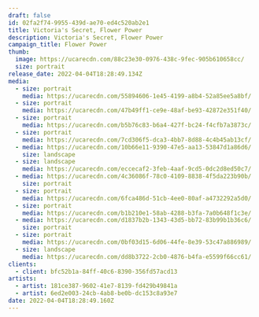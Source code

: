 ```yaml
---
draft: false
id: 02fa2f74-9955-439d-ae70-ed4c520ab2e1
title: Victoria's Secret, Flower Power
description: Victoria's Secret, Flower Power
campaign_title: Flower Power
thumb:
  image: https://ucarecdn.com/88c23e30-0976-438c-9fec-905b610658cc/
  size: portrait
release_date: 2022-04-04T18:28:49.134Z
media:
  - size: portrait
    media: https://ucarecdn.com/55894606-1e45-4199-a8b4-52a85ee5a8bf/
  - size: portrait
    media: https://ucarecdn.com/47b49ff1-ce9e-48af-be93-42872e351f40/
  - size: portrait
    media: https://ucarecdn.com/b5b76c83-b6a4-427f-bc24-f4cfb7a3873c/
  - size: portrait
    media: https://ucarecdn.com/7cd306f5-dca3-4bb7-8d88-4c4b45ab13cf/
  - media: https://ucarecdn.com/10b66e11-9390-47e5-aa13-53847d1a86d6/
    size: landscape
  - size: landscape
    media: https://ucarecdn.com/eccecaf2-3feb-4aaf-9cd5-0dc2d8ed50c7/
  - media: https://ucarecdn.com/4c36086f-78c0-4109-8838-4f5da223b90b/
    size: portrait
  - size: portrait
    media: https://ucarecdn.com/6fca486d-51cb-4ee0-80af-a4732292a5d0/
  - size: portrait
    media: https://ucarecdn.com/b1b210e1-58ab-4288-b3fa-7a0b648f1c3e/
  - media: https://ucarecdn.com/d1837b2b-1343-43d5-bb72-83b99b1b36c6/
    size: portrait
  - size: portrait
    media: https://ucarecdn.com/0bf03d15-6d06-44fe-8e39-53c47a886989/
  - size: landscape
    media: https://ucarecdn.com/dd8b3722-2cb0-4876-b4fa-e5599f66cc61/
clients:
  - client: bfc52b1a-84ff-40c6-8390-356fd57acd13
artists:
  - artist: 181ce387-9602-41e7-8139-fd429b49841a
  - artist: 6ed2e003-24cb-4ab8-be0b-dc153c8a93e7
date: 2022-04-04T18:28:49.160Z
---
```

